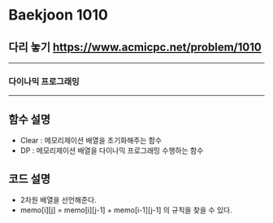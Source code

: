 Baekjoon 1010
=============
다리 놓기  <https://www.acmicpc.net/problem/1010>
---------------
- - -
### 다이나믹 프로그래밍
- - -
## 함수 설명
- Clear : 메모리제이션 배열을 초기화해주는 함수
- DP : 메모리제이션 배열을 다이나믹 프로그래밍 수행하는 함수

## 코드 설명
- 2차원 배열을 선언해준다.
- memo[i][j] = memo[i][j-1] + memo[i-1][j-1] 의 규칙을 찾을 수 있다.
